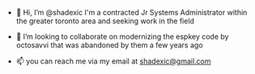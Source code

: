- 👋 Hi, I’m @shadexic I'm a contracted Jr Systems Administrator within the greater toronto area and seeking work in the field

- 💞️ I’m looking to collaborate on modernizing the espkey code by octosavvi that was abandoned by them a few years ago
- 📫 you can reach me via my email at shadexic@gmail.com 

<!---
shadexic/shadexic is a ✨ special ✨ repository because its `README.md` (this file) appears on your GitHub profile.
You can click the Preview link to take a look at your changes.
--->
